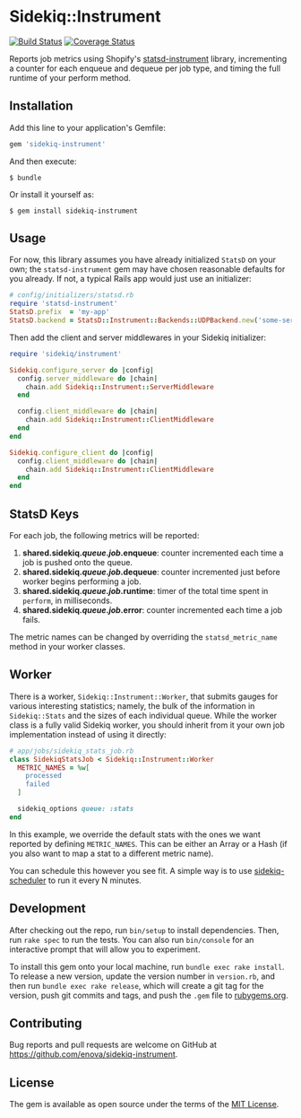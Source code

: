 # Sidekiq::Instrument
[![Build Status](https://travis-ci.org/enova/sidekiq-instrument.svg?branch=master)](https://travis-ci.org/enova/sidekiq-instrument)
[![Coverage Status](https://coveralls.io/repos/github/enova/sidekiq-instrument/badge.svg?branch=master)](https://coveralls.io/github/enova/sidekiq-instrument?branch=master)

Reports job metrics using Shopify's [statsd-instrument][statsd-instrument] library, incrementing a counter for each enqueue and dequeue per job type, and timing the full runtime of your perform method.

## Installation

Add this line to your application's Gemfile:

```ruby
gem 'sidekiq-instrument'
```

And then execute:

    $ bundle

Or install it yourself as:

    $ gem install sidekiq-instrument

## Usage

For now, this library assumes you have already initialized `StatsD` on your own;
the `statsd-instrument` gem may have chosen reasonable defaults for you already. If not,
a typical Rails app would just use an initializer:

```ruby
# config/initializers/statsd.rb
require 'statsd-instrument'
StatsD.prefix  = 'my-app'
StatsD.backend = StatsD::Instrument::Backends::UDPBackend.new('some-server:8125')
```

Then add the client and server middlewares in your Sidekiq initializer:

```ruby
require 'sidekiq/instrument'

Sidekiq.configure_server do |config|
  config.server_middleware do |chain|
    chain.add Sidekiq::Instrument::ServerMiddleware
  end

  config.client_middleware do |chain|
    chain.add Sidekiq::Instrument::ClientMiddleware
  end
end

Sidekiq.configure_client do |config|
  config.client_middleware do |chain|
    chain.add Sidekiq::Instrument::ClientMiddleware
  end
end
```

## StatsD Keys
For each job, the following metrics will be reported:

1. **shared.sidekiq._queue_._job_.enqueue**: counter incremented each time a
   job is pushed onto the queue.
2. **shared.sidekiq._queue_._job_.dequeue**: counter incremented just before
   worker begins performing a job.
3. **shared.sidekiq._queue_._job_.runtime**: timer of the total time spent
   in `perform`, in milliseconds.
3. **shared.sidekiq._queue_._job_.error**: counter incremented each time a
   job fails.

The metric names can be changed by overriding the `statsd_metric_name`
method in your worker classes.

## Worker
There is a worker, `Sidekiq::Instrument::Worker`, that submits gauges
for various interesting statistics; namely, the bulk of the information in `Sidekiq::Stats`
and the sizes of each individual queue. While the worker class is a fully valid Sidekiq worker,
you should inherit from it your own job implementation instead of using it directly:

```ruby
# app/jobs/sidekiq_stats_job.rb
class SidekiqStatsJob < Sidekiq::Instrument::Worker
  METRIC_NAMES = %w[
    processed
    failed
  ]

  sidekiq_options queue: :stats
end
```

In this example, we override the default stats with the ones we want reported by defining `METRIC_NAMES`.
This can be either an Array or a Hash (if you also want to map a stat to a different metric name).

You can schedule this however you see fit. A simple way is to use [sidekiq-scheduler][sidekiq-scheduler] to run it every N minutes.

## Development

After checking out the repo, run `bin/setup` to install dependencies. Then, run `rake spec` to run the tests. You can also run `bin/console` for an interactive prompt that will allow you to experiment.

To install this gem onto your local machine, run `bundle exec rake install`. To release a new version, update the version number in `version.rb`, and then run `bundle exec rake release`, which will create a git tag for the version, push git commits and tags, and push the `.gem` file to [rubygems.org](https://rubygems.org).

## Contributing

Bug reports and pull requests are welcome on GitHub at https://github.com/enova/sidekiq-instrument.


## License

The gem is available as open source under the terms of the [MIT License](http://opensource.org/licenses/MIT).

[statsd-instrument]: https://github.com/Shopify/statsd-instrument
[sidekiq-scheduler]: https://github.com/moove-it/sidekiq-scheduler
